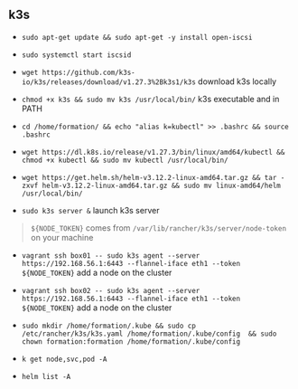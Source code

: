 ## k3s

- `sudo apt-get update && sudo apt-get -y install open-iscsi`

- `sudo systemctl start iscsid`

- `wget https://github.com/k3s-io/k3s/releases/download/v1.27.3%2Bk3s1/k3s` download k3s locally 

- `chmod +x k3s && sudo mv k3s /usr/local/bin/` k3s executable and in PATH

- `cd /home/formation/ && echo "alias k=kubectl" >> .bashrc && source .bashrc`

- `wget https://dl.k8s.io/release/v1.27.3/bin/linux/amd64/kubectl && chmod +x kubectl && sudo mv kubectl /usr/local/bin/`

- `wget https://get.helm.sh/helm-v3.12.2-linux-amd64.tar.gz && tar -zxvf helm-v3.12.2-linux-amd64.tar.gz && sudo mv linux-amd64/helm /usr/local/bin/`

- `sudo k3s server &` launch k3s server

> `${NODE_TOKEN}` comes from `/var/lib/rancher/k3s/server/node-token` on your machine

- `vagrant ssh box01 -- sudo k3s agent --server https://192.168.56.1:6443 --flannel-iface eth1 --token ${NODE_TOKEN}`  add a node on the cluster

- `vagrant ssh box02 -- sudo k3s agent --server https://192.168.56.1:6443 --flannel-iface eth1 --token ${NODE_TOKEN}`  add a node on the cluster

- `sudo mkdir /home/formation/.kube && sudo cp /etc/rancher/k3s/k3s.yaml /home/formation/.kube/config  && sudo chown formation:formation /home/formation/.kube/config`

- `k get node,svc,pod -A`

- `helm list -A`

